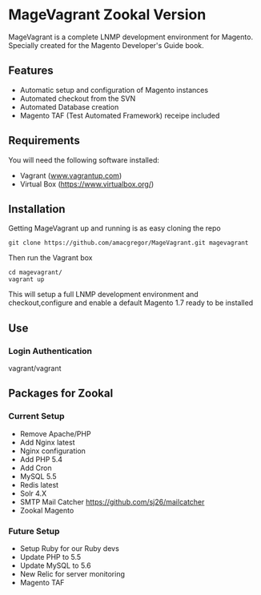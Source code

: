 MageVagrant Zookal Version
==========================

MageVagrant is a complete LNMP development environment for Magento. Specially created for the
Magento Developer's Guide book.

## Features

- Automatic setup and configuration of Magento instances
- Automated checkout from the SVN
- Automated Database creation
- Magento TAF (Test Automated Framework) receipe included

## Requirements

You will need the following software installed:

- Vagrant (www.vagrantup.com)
- Virtual Box (https://www.virtualbox.org/)


## Installation

Getting MageVagrant up and running is as easy cloning the repo

````git clone https://github.com/amacgregor/MageVagrant.git magevagrant````

Then run the Vagrant box

````
cd magevagrant/
vagrant up
````

This will setup a full LNMP development environment and checkout,configure and enable a
default Magento 1.7 ready to be installed

## Use

### Login Authentication
vagrant/vagrant

## Packages for Zookal

### Current Setup

- Remove Apache/PHP
- Add Nginx latest
- Nginx configuration
- Add PHP 5.4
- Add Cron
- MySQL 5.5
- Redis latest
- Solr 4.X
- SMTP Mail Catcher https://github.com/sj26/mailcatcher
- Zookal Magento

### Future Setup

- Setup Ruby for our Ruby devs
- Update PHP to 5.5
- Update MySQL to 5.6
- New Relic for server monitoring
- Magento TAF
